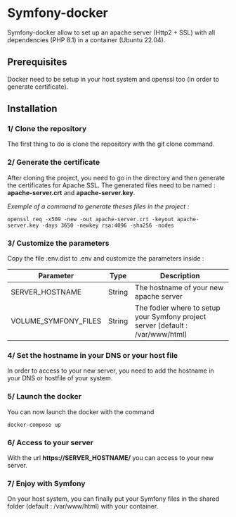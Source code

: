 # Symfony-docker

Symfony-docker allow to set up an apache server (Http2 + SSL) with all dependencies (PHP 8.1) in a container (Ubuntu 22.04).

## Prerequisites 

Docker need to be setup in your host system and openssl too (in order to generate certificate).

## Installation

### 1/ Clone the repository

The first thing to do is clone the repository with the git clone command.

### 2/ Generate the certificate

After cloning the project, you need to go in the directory and then generate the certificates for Apache SSL. The generated files need to be named : __apache-server.crt__ and __apache-server.key__.


*Exemple of a command to generate theses files in the project :*

    openssl req -x509 -new -out apache-server.crt -keyout apache-server.key -days 3650 -newkey rsa:4096 -sha256 -nodes

### 3/ Customize the parameters

Copy the file .env.dist to .env and customize the parameters inside :

| Parameter | Type | Description | 
|-----------|------|-------------|
| SERVER_HOSTNAME | String | The hostname of your new apache server |
| VOLUME_SYMFONY_FILES | String | The fodler where to setup your Symfony project server (default : /var/www/html)|


### 4/ Set the hostname in your DNS or your host file

In order to access to your new server, you need to add the hostname in your DNS or hostfile of your system.

### 5/ Launch the docker

You can now launch the docker with the command

    docker-compose up

### 6/ Access to your server

With the url **https://SERVER_HOSTNAME/** you can access to your new server.

### 7/ Enjoy with Symfony

On your host system, you can finally put your Symfony files in the shared folder (default : /var/www/html) with your container.







